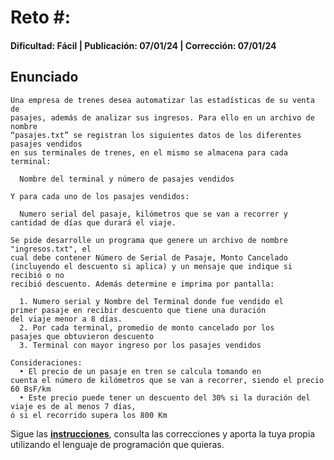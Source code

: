 # Reto #: 
#### Dificultad: Fácil | Publicación: 07/01/24 | Corrección: 07/01/24

## Enunciado

```
Una empresa de trenes desea automatizar las estadísticas de su venta de
pasajes, además de analizar sus ingresos. Para ello en un archivo de nombre
“pasajes.txt” se registran los siguientes datos de los diferentes pasajes vendidos
en sus terminales de trenes, en el mismo se almacena para cada terminal:

  Nombre del terminal y número de pasajes vendidos

Y para cada uno de los pasajes vendidos:

  Numero serial del pasaje, kilómetros que se van a recorrer y cantidad de días que durará el viaje.

Se pide desarrolle un programa que genere un archivo de nombre "ingresos.txt", el
cual debe contener Número de Serial de Pasaje, Monto Cancelado
(incluyendo el descuento si aplica) y un mensaje que indique si recibió o no
recibió descuento. Además determine e imprima por pantalla:

  1. Numero serial y Nombre del Terminal donde fue vendido el
primer pasaje en recibir descuento que tiene una duración
del viaje menor a 8 días.
  2. Por cada terminal, promedio de monto cancelado por los
pasajes que obtuvieron descuento
  3. Terminal con mayor ingreso por los pasajes vendidos

Consideraciones:
  • El precio de un pasaje en tren se calcula tomando en
cuenta el número de kilómetros que se van a recorrer, siendo el precio 60 BsF/km
  • Este precio puede tener un descuento del 30% si la duración del viaje es de al menos 7 días, 
ó si el recorrido supera los 800 Km
```
Sigue las **[instrucciones](../../README.md)**, consulta las correcciones y aporta la tuya propia utilizando el lenguaje de programación que quieras.

